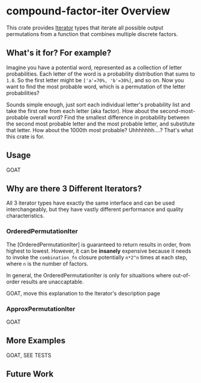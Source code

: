 
# compound-factor-iter Overview
This crate provides [Iterator](https://doc.rust-lang.org/std/iter/trait.Iterator.html) types that iterate all possible output permutations from a function that combines multiple discrete factors.

## What's it for?  For example?
Imagine you have a potential word, represented as a collection of letter probabilities.  Each letter of the word is a probability distribution that sums to `1.0`.  So the first letter might be `['a'=70%, 'b'=30%]`, and so on.  Now you want to find the most probable word, which is a permutation of the letter probabilities?

Sounds simple enough, just sort each individual letter's probability list and take the first one from each letter (aka factor).  How about the second-most-probable overall word?  Find the smallest difference in probability between the second most probable letter and the most probable letter, and substitute that letter.  How about the 1000th most probable?  Uhhhhhhh....?  That's what this crate is for.

## Usage

GOAT

## Why are there 3 Different Iterators?

All 3 iterator types have exactly the same interface and can be used interchangeably, but they have vastly different performance and quality characteristics.

### OrderedPermutationIter
The [OrderedPermutationIter] is guaranteed to return results in order, from highest to lowest.  However, it can be **insanely** expensive because it needs to invoke the `combination_fn` closure potentially `n*2^n` times at each step, where `n` is the number of factors.

In general, the OrderedPermutationIter is only for situaitions where out-of-order results are unaccaptable.

GOAT, move this explanation to the Iterator's description page

### ApproxPermutationIter

GOAT

## More Examples

GOAT, SEE TESTS

## Future Work

